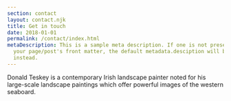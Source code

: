 ```yaml
---
section: contact
layout: contact.njk
title: Get in touch
date: 2018-01-01
permalink: /contact/index.html
metaDescription: This is a sample meta description. If one is not present in
  your page/post's front matter, the default metadata.desciption will be used
  instead.
---
```


Donald Teskey is a contemporary Irish landscape painter noted for his large-scale landscape paintings which offer powerful images of the western seaboard.